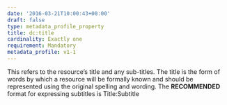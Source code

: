 ```yaml
---
date: '2016-03-21T10:00:43+00:00'
draft: false
type: metadata_profile_property
title: dc:title
cardinality: Exactly one
requirement: Mandatory
metadata_profile: v1-1
---
```

This refers to the resource’s title and any sub-titles. The title is the form of words by which a resource will be formally known and should be represented using the original spelling and wording. The **RECOMMENDED** format for expressing subtitles is Title:Subtitle
